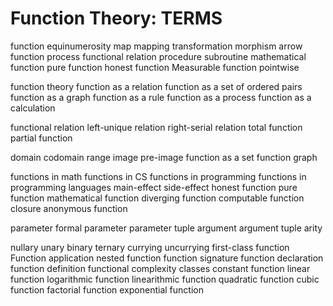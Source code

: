 # Function Theory: TERMS

function
equinumerosity
map
mapping
transformation
morphism
arrow
function process
functional relation
procedure
subroutine
mathematical function
pure function
honest function
Measurable function
pointwise

function theory
function as a relation
function as a set of ordered pairs
function as a graph
function as a rule
function as a process
function as a calculation

functional relation
left-unique relation
right-serial relation
total function
partial function

domain
codomain
range
image
pre-image
function as a set
function graph

functions in math
functions in CS
functions in programming
functions in programming languages
main-effect
side-effect
honest function
pure function
mathematical function
diverging function
computable function
closure
anonymous function

parameter
formal parameter
parameter tuple
argument
argument tuple
arity

nullary
unary
binary
ternary
currying
uncurrying
first-class function
Function application
nested function
function signature
function declaration
function definition
functional complexity classes
constant function
linear function
logarithmic function
linearithmic function
quadratic function
cubic function
factorial function
exponential function
